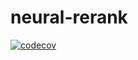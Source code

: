 # neural-rerank

[![codecov](https://codecov.io/gh/koursaros-ai/neural_rerank/branch/master/graph/badge.svg)](https://codecov.io/gh/koursaros-ai/neural_rerank)